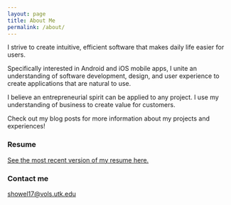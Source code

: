 ```yaml
---
layout: page
title: About Me
permalink: /about/
---
```

I strive to create intuitive, efficient software that makes daily life easier for users.
        
Specifically interested in Android and iOS mobile apps, I unite an understanding of software development, design, and user experience to create applications that are natural to use.

I believe an entrepreneurial spirit can be applied to any project. I use my understanding of business to create value for customers.

Check out my blog posts for more information about my projects and experiences!

### Resume
[See the most recent version of my resume here.](/resume.pdf)

### Contact me

[showel17@vols.utk.edu](mailto:showel17@vols.utk.edu)